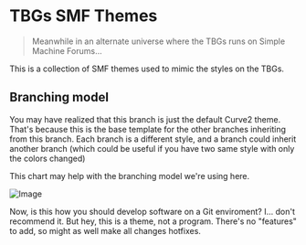 # TBGs SMF Themes

> Meanwhile in an alternate universe where the TBGs runs on Simple Machine Forums...

This is a collection of SMF themes used to mimic the styles on the TBGs.

## Branching model
You may have realized that this branch is just the default Curve2 theme. 
That's because this is the base template for the other branches inheriting from this branch.
Each branch is a different style, and a branch could inherit another branch
(which could be useful if you have two same style with only the colors changed) 

This chart may help with the branching model we're using here.

![Image](https://cdn.discordapp.com/attachments/751981476710449232/1116384369263784049/branchful.png "branching model")

Now, is this how you should develop software on a Git enviroment? I... don't recommend it. 
But hey, this is a theme, not a program. There's no "features" to add, so might as well make all changes hotfixes.
